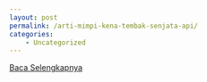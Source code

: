 ```yaml
---
layout: post
permalink: /arti-mimpi-kena-tembak-senjata-api/
categories:
    - Uncategorized
---
```


[Baca Selengkapnya](/06)